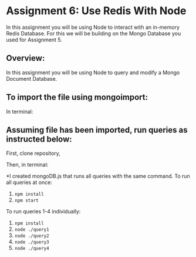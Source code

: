 # Assignment 6: Use Redis With Node
 In this assignment you will be using Node to interact with an in-memory Redis Database. For this we will be building on the Mongo Database you used for Assignment 5.

## Overview:

In this assignment you will be using Node to query and modify a Mongo Document Database.

## To import the file using mongoimport:

In terminal:

## Assuming file has been imported, run queries as instructed below:

First, clone repository,

Then, in terminal:

\*I created mongoDB.js that runs all queries with the same command.
To run all queries at once:

1. `npm install`
2. `npm start`

To run queries 1-4 individually:

1. `npm install`
2. `node ./query1`
3. `node ./query2`
4. `node ./query3`
5. `node ./query4`